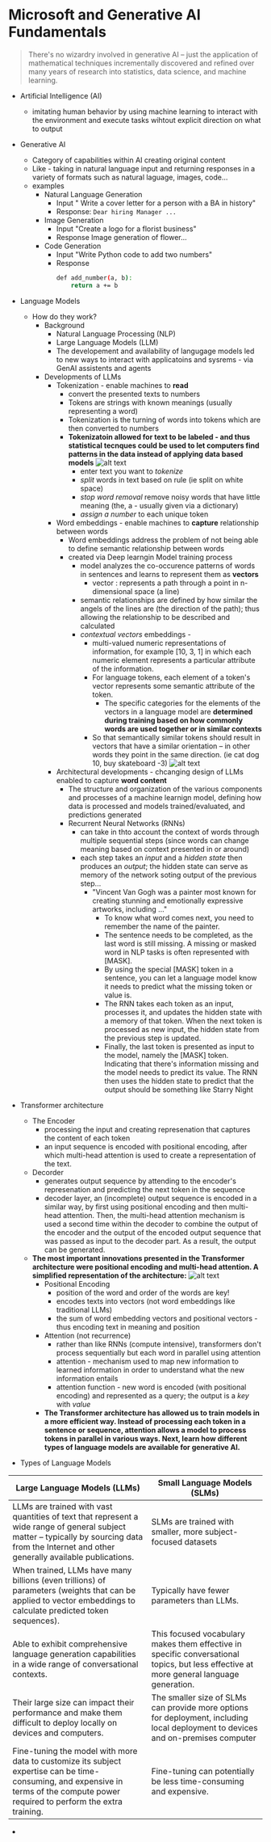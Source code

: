 # Microsoft and Generative AI Fundamentals
> There's no wizardry involved in generative AI – just the application of mathematical techniques incrementally discovered and refined over many years of research into statistics, data science, and machine learning. 


* Artificial Intelligence (AI) 
    * imitating human behavior by using machine learning to interact with the environment and execute tasks wihtout explicit direction on what to output
* Generative AI 
    * Category of capabilities within AI creating original content
    * Like - taking in natural language input and returning responses in a variety of formats such as natural laguage, images, code... 
    * examples
        * Natural Language Generation 
            * Input " Write a cover letter for a person with a BA in history"
            * Response: ``` Dear hiring Manager ... ```
        * Image Generation
            * Input "Create a logo for a florist business"
            * Response  Image generation of flower... 
        * Code Generation 
            * Input "Write Python code to add two numbers"
            * Response 
                ```sh
                def add_number(a, b):
                    return a += b
                ```
* Language Models
    * How do they work?
        * Background
            * Natural Language Processing (NLP) 
            * Large Language Models (LLM)
            * The developement and availability of langugage models led to new ways to interact with applicatoins and sysrems - via GenAI assistents and agents
        * Developments of LLMs
            * Tokenization - enable machines to **read**
                * convert the presented texts to numbers
                * Tokens are strings with known meanings (usually representing a word)
                * Tokenization is the turning of words into tokens which are then converted to numbers
                * **Tokenizatoin allowed for text to be labeled - and thus statistical tecnques could be used to let computers find patterns in the data instead of applying data based models**
                    ![alt text](./images/tokenization.png)
                    * enter text you want to _tokenize_
                    * _split_ words in text based on rule (ie split on white space)
                    * _stop word removal_ remove noisy words that have little meaning (the, a - usually given via a dictionary)
                    * _assign a number_ to each unique token
            * Word embeddings - enable machines to **capture** relationship between words
                * Word embeddings address the problem of not being able to define semantic relationship between words
                * created via Deep learngin Model training process
                    * model analyzes the co-occurence patterns of words in sentences and learns to represent them as **vectors**
                        * vector : represents a path through a point in n-dimensional space (a line)
                    * semantic relationships are defined by how similar the angels of the lines are (the direction of the path); thus allowing the relationship to be described and calculated
                    * _contextual vectors_ embeddings - 
                        * multi-valued numeric representations of information, for example [10, 3, 1] in which each numeric element represents a particular attribute of the information. 
                        * For language tokens, each element of a token's vector represents some semantic attribute of the token. 
                            * The specific categories for the elements of the vectors in a language model are **determined during training based on how commonly words are used together or in similar contexts**
                        * So that semantically similar tokens should result in vectors that have a similar orientation – in other words they point in the same direction. (ie cat dog 10, buy skateboard -3)
                    ![alt text](images/embeddings.png)
            * Architectural developments - chcanging design of LLMs enabled to capture **word content**
                * The structure and organization of the various components and processes of a machine learnign model, defining how data is processed and models trained/evaluated, and predictions generated
                * Recurrent Neural Networks (RNNs)
                    * can take in thto account the context of words through multiple sequential steps (since words can change meaning based on context presented in or around)
                    * each step takes an _input_ and a _hidden state_ then produces an _output_; the hidden state can serve as memory of the network soting output of the previous step...
                        * "Vincent Van Gogh was a painter most known for creating stunning and emotionally expressive artworks, including ..."
                            * To know what word comes next, you need to remember the name of the painter. 
                            * The sentence needs to be completed, as the last word is still missing. A missing or masked word in NLP tasks is often represented with [MASK]. 
                            * By using the special [MASK] token in a sentence, you can let a language model know it needs to predict what the missing token or value is.
                            * The RNN takes each token as an input, processes it, and updates the hidden state with a memory of that token. When the next token is processed as new input, the hidden state from the previous step is updated.
                            * Finally, the last token is presented as input to the model, namely the [MASK] token. Indicating that there's information missing and the model needs to predict its value. The RNN then uses the hidden state to predict that the output should be something like Starry Night
* Transformer architecture
    * The Encoder
        * processing the input and creating represenation that captures the content of each token
        * an input sequence is encoded with positional encoding, after which multi-head attention is used to create a representation of the text.
    * Decorder 
        * generates output sequence by attending to the encoder's represenation and predicting the next token in the sequence
        * decoder layer, an (incomplete) output sequence is encoded in a similar way, by first using positional encoding and then multi-head attention. Then, the multi-head attention mechanism is used a second time within the decoder to combine the output of the encoder and the output of the encoded output sequence that was passed as input to the decoder part. As a result, the output can be generated.
    * **The most important innovations presented in the Transformer architecture were positional encoding and multi-head attention. A simplified representation of the architecture:** 
        ![alt text](images/transformers.png)
        * Positional Encoding 
            * position of the word and order of the words are key!
            * encodes texts into vectors (not word embeddings like traditional LLMs)
            * the sum of word embedding vectors and positional vectors - thus encoding text in meaning and position
        * Attention (not recurrence)
            * rather than like RNNs (compute intensive), transformers don't process sequentially but each word in parallel using attention 
            * attention - mechanism used to map new information to learned information in order to understand what the new information entails
            * attention function - new word is encoded (with positional encoding) and represented as a query; the output is a _key_ with _value_
        * **The Transformer architecture has allowed us to train models in a more efficient way. Instead of processing each token in a sentence or sequence, attention allows a model to process tokens in parallel in various ways. Next, learn how different types of language models are available for generative AI.**

* Types of Language Models

| Large Language Models (LLMs) | Small Language Models (SLMs) |
| ------- | ----- |
| LLMs are trained with vast quantities of text that represent a wide range of general subject matter – typically by sourcing data from the Internet and other generally available publications. | SLMs are trained with smaller, more subject-focused datasets|
|When trained, LLMs have many billions (even trillions) of parameters (weights that can be applied to vector embeddings to calculate predicted token sequences). | Typically have fewer parameters than LLMs.|
|Able to exhibit comprehensive language generation capabilities in a wide range of conversational contexts.	| This focused vocabulary makes them effective in specific conversational topics, but less effective at more general language generation.|
| Their large size can impact their performance and make them difficult to deploy locally on devices and computers. |	The smaller size of SLMs can provide more options for deployment, including local deployment to devices and on-premises computer|
|Fine-tuning the model with more data to customize its subject expertise can be time-consuming, and expensive in terms of the compute power required to perform the extra training.	| Fine-tuning can potentially be less time-consuming and expensive.|

* 